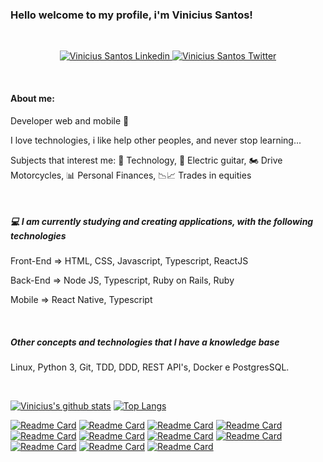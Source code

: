 ### Hello welcome to my profile, i'm Vinicius Santos!

<br>

<p align="center">
  <a href="https://www.linkedin.com/in/vinicius-s-santos/">
    <img src="https://img.shields.io/badge/linkedin-%230077B5.svg?&style=for-the-badge&logo=linkedin&logoColor=white" alt="Vinicius Santos Linkedin" />
  </a>

  <a href="https://twitter.com/v_silva_santos">
    <img src="https://img.shields.io/badge/twitter-%230077B5.svg?&style=for-the-badge&logo=twitter" alt="Vinicius Santos Twitter" />
  </a>
<p/>

<br>

<h4> About me: </h4> 
<p> Developer web and mobile 🚀</p> 
<p>I love technologies, i like help other peoples, and never stop learning... <p/>
<p>Subjects that interest me: 🤖 Technology, 🎸 Electric guitar, 🏍️ Drive Motorcycles, 📊 Personal Finances, 📉📈 Trades in equities <p/>

</br>

<h5> 💻 I am currently studying and creating applications, with the following technologies</h5>
<p>Front-End => HTML, CSS, Javascript, Typescript, ReactJS</p>
<p>Back-End => Node JS, Typescript, Ruby on Rails, Ruby</p>
<p>Mobile => React Native, Typescript</p>

</br>

<h5>Other concepts and technologies that I have a knowledge base</h5>
<p>Linux, Python 3, Git, TDD, DDD, REST API's, Docker e PostgresSQL.</p>
</br>

[![Vinicius's github stats](https://github-readme-stats.vercel.app/api?username=vinicius-vph&show_icons=true&theme=dark )](https://github.com/vinicius-vph/github-readme-stats)
[![Top Langs](https://github-readme-stats.vercel.app/api/top-langs/?username=vinicius-vph&layout=compact&theme=dark)](https://github.com/vinicius-vph/github-readme-stats)

[![Readme Card](https://github-readme-stats.vercel.app/api/pin/?username=vinicius-vph&show_icons=true&theme=vision-friendly-dark&repo=gobarber-frontend)](https://github.com/vinicius-vph/gobarber-frontend)
[![Readme Card](https://github-readme-stats.vercel.app/api/pin/?username=vinicius-vph&show_icons=true&theme=vision-friendly-dark&repo=gobarber-backend)](https://github.com/vinicius-vph/gobarber-backend)
[![Readme Card](https://github-readme-stats.vercel.app/api/pin/?username=vinicius-vph&show_icons=true&theme=vision-friendly-dark&repo=gobarber-mobile)](https://github.com/vinicius-vph/gobarber-mobile)
[![Readme Card](https://github-readme-stats.vercel.app/api/pin/?username=vinicius-vph&show_icons=true&theme=midnight-purple&repo=nlw-2)](https://github.com/vinicius-vph/nlw-2)
[![Readme Card](https://github-readme-stats.vercel.app/api/pin/?username=vinicius-vph&show_icons=true&theme=midnight-purple&repo=nlw-3)](https://github.com/vinicius-vph/nlw-3)
[![Readme Card](https://github-readme-stats.vercel.app/api/pin/?username=vinicius-vph&show_icons=true&theme=jolly&repo=go-marketplace)](https://github.com/vinicius-vph/go-marketplace)
[![Readme Card](https://github-readme-stats.vercel.app/api/pin/?username=vinicius-vph&show_icons=true&theme=graywhite&repo=github-explorer)](https://github.com/vinicius-vph/github-explorer)
[![Readme Card](https://github-readme-stats.vercel.app/api/pin/?username=vinicius-vph&show_icons=true&theme=radical&repo=wallet-app-front-end)](https://github.com/vinicius-vph/wallet-app-front-end)
[![Readme Card](https://github-readme-stats.vercel.app/api/pin/?username=vinicius-vph&show_icons=true&theme=radical&repo=wallet-app-back-end)](https://github.com/vinicius-vph/wallet-app-back-end)
[![Readme Card](https://github-readme-stats.vercel.app/api/pin/?username=vinicius-vph&show_icons=true&theme=maroongold&repo=go-restaurant-web)](https://github.com/vinicius-vph/go-restaurant-web)
[![Readme Card](https://github-readme-stats.vercel.app/api/pin/?username=vinicius-vph&show_icons=true&theme=maroongold&repo=go-restaurant-mobile)](https://github.com/vinicius-vph/go-restaurant-mobile)

